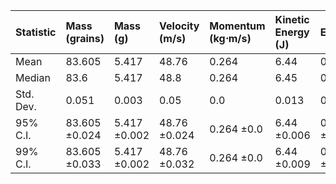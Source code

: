 | Statistic   | Mass (grains)   | Mass (g)     | Velocity (m/s)   | Momentum (kg⋅m/s)   | Kinetic Energy (J)   | Efficiency   |
|:------------|:----------------|:-------------|:-----------------|:--------------------|:---------------------|:-------------|
| Mean        | 83.605          | 5.417        | 48.76            | 0.264               | 6.44                 | 0.461        |
| Median      | 83.6            | 5.417        | 48.8             | 0.264               | 6.45                 | 0.461        |
| Std. Dev.   | 0.051           | 0.003        | 0.05             | 0.0                 | 0.013                | 0.001        |
| 95% C.I.    | 83.605 ±0.024   | 5.417 ±0.002 | 48.76 ±0.024     | 0.264 ±0.0          | 6.44 ±0.006          | 0.461 ±0.0   |
| 99% C.I.    | 83.605 ±0.033   | 5.417 ±0.002 | 48.76 ±0.032     | 0.264 ±0.0          | 6.44 ±0.009          | 0.461 ±0.001 |